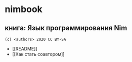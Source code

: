 #  nimbook
## книга: Язык программирования Nim

```
(c) <authors> 2020 CC BY-SA
```

* [[README]]
* [[Как стать соавтором]]
